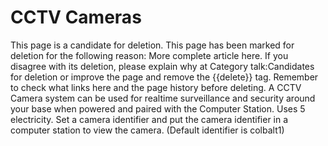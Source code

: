 # CCTV Cameras

This page is a candidate for deletion.
This page has been marked for deletion for the following reason: More complete article here.
If you disagree with its deletion, please explain why at Category talk:Candidates for deletion or improve the page and remove the {{delete}} tag.
Remember to check what links here and the page history before deleting.
A CCTV Camera system can be used for realtime surveillance and security around your base when powered
and paired with the Computer Station. Uses 5 electricity. Set a camera identifier and put the camera identifier
in a computer station to view the camera. (Default identifier is colbalt1)
